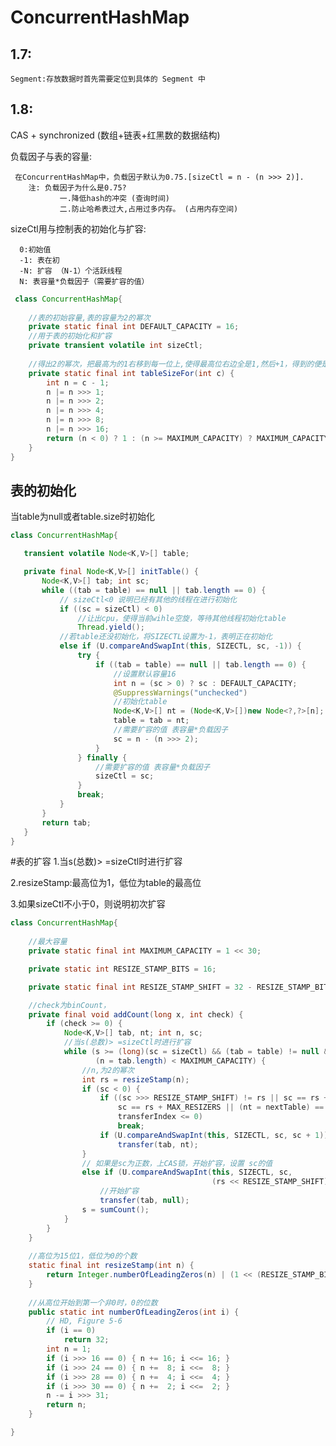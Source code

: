 ConcurrentHashMap
===
1.7:
---
    Segment:存放数据时首先需要定位到具体的 Segment 中 
    

1.8:
---
 CAS + synchronized (数组+链表+红黑数的数据结构)

 负载因子与表的容量:
                     
     在ConcurrentHashMap中，负载因子默认为0.75.[sizeCtl = n - (n >>> 2)]. 
        注: 负载因子为什么是0.75? 
               一.降低hash的冲突 (查询时间)
               二.防止哈希表过大,占用过多内存。 (占用内存空间)                                                  

 sizeCtl用与控制表的初始化与扩容:

      0:初始值
      -1: 表在初               
      -N: 扩容 （N-1）个活跃线程
      N: 表容量*负载因子（需要扩容的值） 
```java
 class ConcurrentHashMap{
        
    //表的初始容量,表的容量为2的幂次   
    private static final int DEFAULT_CAPACITY = 16; 
    //用于表的初始化和扩容
    private transient volatile int sizeCtl;
                           
    //得出2的幂次，把最高为的1右移到每一位上,使得最高位右边全是1,然后+1，得到的便是2的幂次
    private static final int tableSizeFor(int c) {
        int n = c - 1;
        n |= n >>> 1;
        n |= n >>> 2;
        n |= n >>> 4;
        n |= n >>> 8;
        n |= n >>> 16;
        return (n < 0) ? 1 : (n >= MAXIMUM_CAPACITY) ? MAXIMUM_CAPACITY : n + 1;    
    }
}
```   

表的初始化
-----
当table为null或者table.size时初始化
```java
class ConcurrentHashMap{  

   transient volatile Node<K,V>[] table; 

   private final Node<K,V>[] initTable() {
       Node<K,V>[] tab; int sc;
       while ((tab = table) == null || tab.length == 0) {  
           // sizeCtl<0 说明已经有其他的线程在进行初始化
           if ((sc = sizeCtl) < 0)   
               //让出cpu，使得当前wihle空旋，等待其他线程初始化table
               Thread.yield(); 
           //若table还没初始化，将SIZECTL设置为-1，表明正在初始化
           else if (U.compareAndSwapInt(this, SIZECTL, sc, -1)) {
               try {
                   if ((tab = table) == null || tab.length == 0) { 
                       //设置默认容量16
                       int n = (sc > 0) ? sc : DEFAULT_CAPACITY;
                       @SuppressWarnings("unchecked")  
                       //初始化table
                       Node<K,V>[] nt = (Node<K,V>[])new Node<?,?>[n];
                       table = tab = nt;
                       //需要扩容的值 表容量*负载因子
                       sc = n - (n >>> 2);
                   }
               } finally { 
                   //需要扩容的值 表容量*负载因子
                   sizeCtl = sc;
               }
               break;
           }
       }
       return tab;
   }
}
```    

#表的扩容
1.当s(总数)> =sizeCtl时进行扩容

2.resizeStamp:最高位为1，低位为table的最高位

3.如果sizeCtl不小于0，则说明初次扩容
```java
class ConcurrentHashMap{
                        
    //最大容量
    private static final int MAXIMUM_CAPACITY = 1 << 30;  

    private static int RESIZE_STAMP_BITS = 16;

    private static final int RESIZE_STAMP_SHIFT = 32 - RESIZE_STAMP_BITS;

    //check为binCount，
    private final void addCount(long x, int check) {
        if (check >= 0) {
            Node<K,V>[] tab, nt; int n, sc;  
            //当s(总数)> =sizeCtl时进行扩容
            while (s >= (long)(sc = sizeCtl) && (tab = table) != null &&
                   (n = tab.length) < MAXIMUM_CAPACITY) {    
                //n,为2的幂次
                int rs = resizeStamp(n);
                if (sc < 0) {
                    if ((sc >>> RESIZE_STAMP_SHIFT) != rs || sc == rs + 1 ||
                        sc == rs + MAX_RESIZERS || (nt = nextTable) == null ||
                        transferIndex <= 0)
                        break;
                    if (U.compareAndSwapInt(this, SIZECTL, sc, sc + 1))
                        transfer(tab, nt);
                }    
                // 如果是sc为正数，上CAS锁，开始扩容，设置 sc的值
                else if (U.compareAndSwapInt(this, SIZECTL, sc,
                                             (rs << RESIZE_STAMP_SHIFT) + 2))   
                    //开始扩容
                    transfer(tab, null);
                s = sumCount();
            }
        }
    }         
          
    //高位为15位1，低位为0的个数
    static final int resizeStamp(int n) {
        return Integer.numberOfLeadingZeros(n) | (1 << (RESIZE_STAMP_BITS - 1));
    }       
          
    //从高位开始到第一个非0时，0的位数
    public static int numberOfLeadingZeros(int i) {
        // HD, Figure 5-6
        if (i == 0)
            return 32;
        int n = 1;
        if (i >>> 16 == 0) { n += 16; i <<= 16; }
        if (i >>> 24 == 0) { n +=  8; i <<=  8; }
        if (i >>> 28 == 0) { n +=  4; i <<=  4; }
        if (i >>> 30 == 0) { n +=  2; i <<=  2; }
        n -= i >>> 31;
        return n;
    }

}
```
